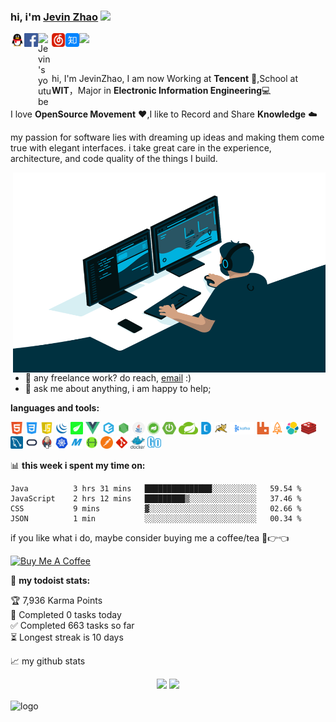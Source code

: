 ### hi, i'm [Jevin Zhao](http://jevinzhao.com/) <img src="https://media.giphy.com/media/hvRJCLFzcasrR4ia7z/giphy.gif" width="25px">
<a href="http://tencent://AddContact/?fromId=45&fromSubId=1&subcmd=all&uin=811601123&website=www.oicqzone.com">
  <img align="left" alt="Jevin's QQ" width="22px" src="https://raw.githubusercontent.com/JevinZhao/JevinZhao/main/assert/QQ.svg" />
</a>
<a href="https://www.facebook.com/jevin.zhao.3/">
  <img align="left" alt="Jevin's Facebook" width="22px" src="https://raw.githubusercontent.com/JevinZhao/JevinZhao/main/assert/Facebook.svg" />
</a>
<a href="https://www.youtube.com/channel/UCP_A184bpC5UpGjMgizulQA">
  <img align="left" alt="Jevin's youtube" width="22px" src="https://raw.githubusercontent.com/peterthehan/peterthehan/master/assets/youtube.svg" />
</a>
<a href="https://music.163.com/#/user/home?id=311335441">
  <img align="left" alt="Jevin's music163" width="22px" src="https://raw.githubusercontent.com/JevinZhao/JevinZhao/main/assert/music163.svg" />
</a>
<a href="">
  <img align="left" alt="Jevin's zhihu" width="22px" src="https://raw.githubusercontent.com/JevinZhao/JevinZhao/main/assert/zhihutubiao.svg" />
</a>

![](https://visitor-badge.glitch.me/badge?page_id=JevinZhao.JevinZhao)

<br />

hi, I'm JevinZhao, I am now Working at <strong>Tencent</strong> 🐧,School at <strong>WIT</strong>，Major in <strong>Electronic Information Engineering</strong>💻

I love <strong>OpenSource Movement</strong> ❤️,I like to Record and Share <strong>Knowledge</strong> ☁️

my passion for software lies with dreaming up ideas and making them come true with elegant interfaces. i take great care in the experience, architecture, and code quality of the things I build.

 <img align="right" alt="GIF" src="https://github.com/JevinZhao/JevinZhao/blob/main/code.gif?raw=true" width="500" height="320" />
  
- 💼 any freelance work? do reach, [email](mailto:JevinZhao@gmail.com) :)
- 💬 ask me about anything, i am happy to help;

**languages and tools:**  

<code><img height="20" src="https://raw.githubusercontent.com/JevinZhao/JevinZhao/main/assert/Html-logo.svg"></code>
<code><img height="20" src="https://raw.githubusercontent.com/JevinZhao/JevinZhao/main/assert/css.svg"></code>
<code><img height="20" src="https://raw.githubusercontent.com/JevinZhao/JevinZhao/main/assert/JavaScript.svg"></code>
<code><img height="20" src="https://raw.githubusercontent.com/JevinZhao/JevinZhao/main/assert/jQuery.svg"></code>
<code><img height="20" src="https://raw.githubusercontent.com/JevinZhao/JevinZhao/main/assert/thymeleaf.svg"></code>
<code><img height="20" src="https://raw.githubusercontent.com/JevinZhao/JevinZhao/main/assert/vue.svg"></code>
<code><img height="20" src="https://raw.githubusercontent.com/JevinZhao/JevinZhao/main/assert/elementui.svg"></code>
<code><img height="20" src="https://raw.githubusercontent.com/JevinZhao/JevinZhao/main/assert/nodejs_alt.svg"></code>
<code><img height="20" src="https://raw.githubusercontent.com/JevinZhao/JevinZhao/main/assert/java.svg"></code>
<code><img height="20" src="https://raw.githubusercontent.com/JevinZhao/JevinZhao/main/assert/spring.svg"></code>
<code><img height="20" src="https://raw.githubusercontent.com/JevinZhao/JevinZhao/main/assert/springboot.svg"></code>
<code><img height="20" src="https://raw.githubusercontent.com/JevinZhao/JevinZhao/main/assert/SPRINGCLOUD.svg"></code>
<code><img height="20" src="https://raw.githubusercontent.com/JevinZhao/JevinZhao/main/assert/dubbo.svg"></code>
<code><img height="20" src="https://raw.githubusercontent.com/JevinZhao/JevinZhao/main/assert/Apache Tomcat.svg"></code>
<code><img height="20" src="https://raw.githubusercontent.com/JevinZhao/JevinZhao/main/assert/KAFAKA.svg"></code>
<code><img height="20" src="https://raw.githubusercontent.com/JevinZhao/JevinZhao/main/assert/RabbitMQ.svg"></code>
<code><img height="20" src="https://raw.githubusercontent.com/JevinZhao/JevinZhao/main/assert/RocketMQ.svg"></code>
<code><img height="20" src="https://raw.githubusercontent.com/JevinZhao/JevinZhao/main/assert/Elasticsearch.svg"></code>
<code><img height="20" src="https://raw.githubusercontent.com/JevinZhao/JevinZhao/main/assert/Redis-logo.svg"></code>
<code><img height="20" src="https://raw.githubusercontent.com/JevinZhao/JevinZhao/main/assert/mysql-蓝.svg"></code>
<code><img height="20" src="https://raw.githubusercontent.com/JevinZhao/JevinZhao/main/assert/Oracle DB.svg"></code>
<code><img height="20" src="https://raw.githubusercontent.com/JevinZhao/JevinZhao/main/assert/jenkins-logo-svg-vectordefuben.svg"></code>
<code><img height="20" src="https://raw.githubusercontent.com/JevinZhao/JevinZhao/main/assert/K8S.svg"></code>
<code><img height="20" src="https://raw.githubusercontent.com/JevinZhao/JevinZhao/main/assert/Maven.svg"></code>
<code><img height="20" src="https://raw.githubusercontent.com/JevinZhao/JevinZhao/main/assert/swagger.svg"></code>
<code><img height="20" src="https://raw.githubusercontent.com/JevinZhao/JevinZhao/main/assert/postman.svg"></code>
<code><img height="20" src="https://raw.githubusercontent.com/JevinZhao/JevinZhao/main/assert/git.svg"></code>
<code><img height="20" src="https://raw.githubusercontent.com/JevinZhao/JevinZhao/main/assert/Docker.svg"></code>
<code><img height="20" src="https://raw.githubusercontent.com/JevinZhao/JevinZhao/main/assert/Go语言.svg"></code>

📊 **this week i spent my time on:**
<!--START_SECTION:waka-->
```text
Java          3 hrs 31 mins   ███████████████░░░░░░░░░░   59.54 % 
JavaScript    2 hrs 12 mins   █████████▒░░░░░░░░░░░░░░░   37.46 % 
CSS           9 mins          ▓░░░░░░░░░░░░░░░░░░░░░░░░   02.66 % 
JSON          1 min           ░░░░░░░░░░░░░░░░░░░░░░░░░   00.34 % 
```
<!--END_SECTION:waka-->

if you like what i do, maybe consider buying me a coffee/tea 🥺👉👈

<a href="" target="_blank"><img src="https://cdn.buymeacoffee.com/buttons/v2/default-red.png" alt="Buy Me A Coffee" width="150" ></a>

🚧 **my todoist stats:**
<!-- TODO-IST:START -->
🏆  7,936 Karma Points           
🌸  Completed 0 tasks today           
✅  Completed 663 tasks so far           
⏳  Longest streak is 10 days
<!-- TODO-IST:END -->


📈 my github stats

<p align="center">
  <img width="49%" src="https://github-readme-stats.vercel.app/api?username=JevinZhao&show_icons=true&theme=gotham" />
  <img width="49%" src="https://github-readme-streak-stats.herokuapp.com/?user=JevinZhao&theme=gotham" />
</p>
  <img src="https://github-profile-trophy.vercel.app/?username=jevinzhao&theme=flat&column=7&margin-w=10" alt="logo" height="160" align="center" />




